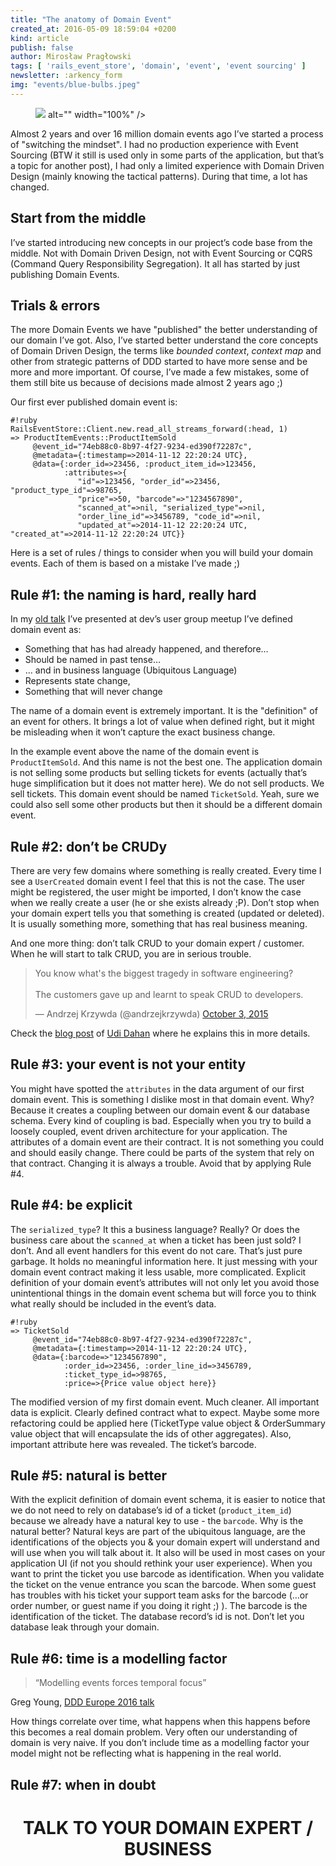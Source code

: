 ```yaml
---
title: "The anatomy of Domain Event"
created_at: 2016-05-09 18:59:04 +0200
kind: article
publish: false
author: Mirosław Pragłowski
tags: [ 'rails_event_store', 'domain', 'event', 'event sourcing' ]
newsletter: :arkency_form
img: "events/blue-bulbs.jpeg"
---
```


<p>
  <figure>
    <img src="<%= src_fit("events/blue-bulbs.jpeg") %> alt="" width="100%" />
  </figure>
</p>

Almost 2 years and over 16 million domain events ago I’ve started a process of "switching the mindset". I had no production experience with Event Sourcing (BTW it still is used only in some parts of the application, but that’s a topic for another post), I had only a limited experience with Domain Driven Design (mainly knowing the tactical patterns). During that time, a lot has changed.

<!-- more -->

## Start from the middle
I’ve started introducing new concepts in our project’s code base from the middle. Not with Domain Driven Design, not with Event Sourcing or CQRS (Command Query Responsibility Segregation). It all has started by just publishing Domain Events.

## Trials & errors
The more Domain Events we have "published" the better understanding of our domain I’ve got. Also, I’ve started better understand the core concepts of Domain Driven Design, the terms like _bounded context_, _context map_ and other from strategic patterns of DDD started to have more sense and be more and more important.
Of course, I’ve made a few mistakes, some of them still bite us because of decisions made almost 2 years ago ;)

Our first ever published domain event is:


```
#!ruby
RailsEventStore::Client.new.read_all_streams_forward(:head, 1)
=> ProductItemEvents::ProductItemSold
     @event_id="74eb88c0-8b97-4f27-9234-ed390f72287c",
     @metadata={:timestamp=>2014-11-12 22:20:24 UTC},
     @data={:order_id=>23456, :product_item_id=>123456,
            :attributes=>{
               "id"=>123456, "order_id"=>23456, "product_type_id"=>98765,
               "price"=>50, "barcode"=>"1234567890",
               "scanned_at"=>nil, "serialized_type"=>nil,
               "order_line_id"=>3456789, "code_id"=>nil,
               "updated_at"=>2014-11-12 22:20:24 UTC, "created_at"=>2014-11-12 22:20:24 UTC}}
```

Here is a set of rules / things to consider when you will build your domain events. Each of them is based on a mistake I’ve made ;)

## Rule #1: the naming is hard, really hard

In my [old talk](http://praglowski.com/presentations/cqrses/#/14) I’ve presented at dev’s user group meetup I’ve defined domain event as:

* Something that has had already happened, and therefore…
* Should be named in past tense…
* … and in business language (Ubiquitous Language)
* Represents state change,
* Something that will never change

The name of a domain event is extremely important. It is the "definition" of an event for others. It brings a lot of value when defined right, but it might be misleading when it won’t capture the exact business change.

In the example event above the name of the domain event is `ProductItemSold`. And this name is not the best one. The application domain is not selling some products but selling tickets for events (actually that’s huge simplification but it does not matter here). We do not sell products. We sell tickets. This domain event should be named `TicketSold`. Yeah, sure we could also sell some other products but then it should be a different domain event.

## Rule #2: don’t be CRUDy

There are very few domains where something is really created. Every time I see a `UserCreated` domain event I feel that this is not the case. The user might be registered, the user might be imported, I don’t know the case when we really create a user (he or she exists already ;P). Don’t stop when your domain expert tells you that something is created (updated or deleted). It is usually something more, something that has real business meaning.

And one more thing: don’t talk CRUD to your domain expert / customer. When he will start to talk CRUD, you are in serious trouble.

<blockquote class="twitter-tweet" data-lang="en"><p lang="en" dir="ltd">You know what&#39;s the biggest tragedy in software engineering?<br><br>The customers gave up and learnt to speak CRUD to developers.</p>&mdash; Andrzej Krzywda (@andrzejkrzywda) <a href="https://twitter.com/andrzejkrzywda/status/650272559733321728">October 3, 2015</a></blockquote> <script async src="//platform.twitter.com/widgets.js" charset="utf-8"></script>

Check the [blog post](http://udidahan.com/2009/06/29/dont-create-aggregate-roots/) of [Udi Dahan](https://twitter.com/udidahan) where he explains this in more details.

## Rule #3: your event is not your entity

You might have spotted the `attributes` in the data argument of our first domain event. This is something I dislike most in that domain event. Why? Because it creates a coupling between our domain event & our database schema. Every kind of coupling is bad. Especially when you try to build a loosely coupled, event driven architecture for your application. The attributes of a domain event are their contract. It is not something you could and should easily change. There could be parts of the
system that rely on that contract. Changing it is always a trouble. Avoid that by applying Rule #4.

## Rule #4: be explicit

The `serialized_type`? It this a business language? Really? Or does the business care about the `scanned_at` when a ticket has been just sold? I don’t. And all event handlers for this event do not care. That’s just pure garbage. It holds no meaningful information here. It just messing with your domain event contract making it less usable, more complicated.
Explicit definition of your domain event’s attributes will not only let you avoid those unintentional things in the domain event schema but will force you to think what really should be included in the event’s data.

```
#!ruby
=> TicketSold
     @event_id="74eb88c0-8b97-4f27-9234-ed390f72287c",
     @metadata={:timestamp=>2014-11-12 22:20:24 UTC},
     @data={:barcode=>"1234567890",
            :order_id=>23456, :order_line_id=>3456789,
            :ticket_type_id=>98765,
            :price=>{Price value object here}}
```

The modified version of my first domain event. Much cleaner. All important data is explicit. Clearly defined contract what to expect. Maybe some more refactoring could be applied here (TicketType value object & OrderSummary value object that will encapsulate the ids of other aggregates).
Also, important attribute here was revealed. The ticket’s barcode.

## Rule #5: natural is better

With the explicit definition of domain event schema, it is easier to notice that we do not need to rely on database’s id of a ticket (`product_item_id`) because we already have a natural key to use - the `barcode`. Why is the natural better?
Natural keys are part of the ubiquitous language, are the identifications of the objects you & your domain expert will understand and will use when you will talk about it. It also will be used in most cases on your application UI (if not you should rethink your user experience). When you want to print the ticket you use barcode as identification. When you validate the ticket on the venue entrance you scan the barcode. When some guest has troubles with his ticket your support team asks for the
barcode (…or order number, or guest name if you doing it right ;) ). The barcode is the identification of the ticket. The database record’s id is not. Don’t let you database leak through your domain.

## Rule #6: time is a modelling factor

> “Modelling events forces temporal focus”

<p class="quote-by">Greg Young, <a href="http://youtube.com/watch?v=LDW0QWie21s">DDD Europe 2016 talk</a></p>

How things correlate over time, what happens when this happens before this becomes a real domain problem. Very often our understanding of domain is very naive. If you don’t include time as a modelling factor your model might not be reflecting what is happening in the real world.

## Rule #7: when in doubt

# <center>TALK TO YOUR DOMAIN EXPERT / BUSINESS</center>
